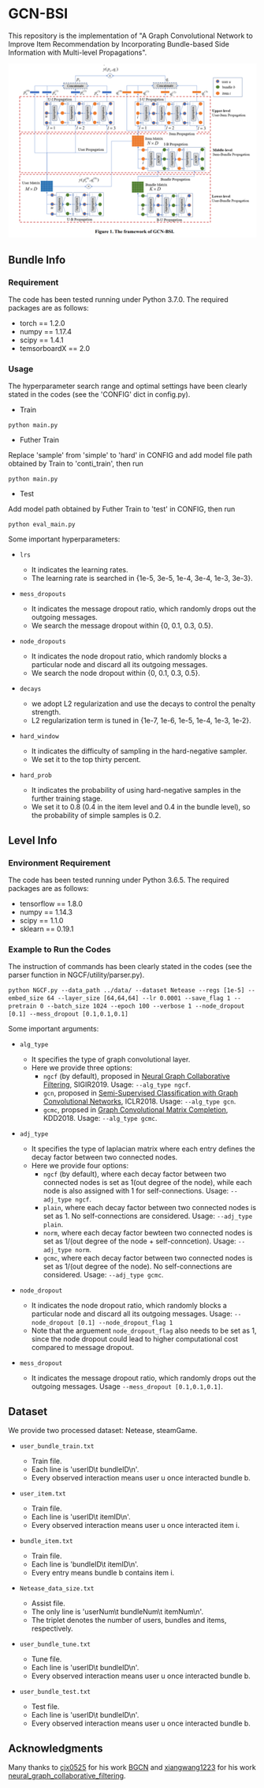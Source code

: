 # GCN-BSI

This repository is the implementation of "A Graph Convolutional Network to Improve Item Recommendation by Incorporating Bundle-based Side Information with Multi-level Propagations". 

<p align="center">
  <img src="https://github.com/zhongshsh/GCN-BSI/blob/master/image/framework.png">
</p>


## Bundle Info

### Requirement
The code has been tested running under Python 3.7.0. The required packages are as follows:
* torch == 1.2.0
* numpy == 1.17.4
* scipy == 1.4.1
* temsorboardX == 2.0

### Usage
The hyperparameter search range and optimal settings have been clearly stated in the codes (see the 'CONFIG' dict in config.py).
* Train

```
python main.py 
```

* Futher Train

Replace 'sample' from 'simple' to 'hard' in CONFIG and add model file path obtained by Train to 'conti_train', then run
```
python main.py 
```

* Test

Add model path obtained by Futher Train to 'test' in CONFIG, then run
```
python eval_main.py 
```

Some important hyperparameters:
* `lrs`
  * It indicates the learning rates. 
  * The learning rate is searched in {1e-5, 3e-5, 1e-4, 3e-4, 1e-3, 3e-3}.

* `mess_dropouts`
  * It indicates the message dropout ratio, which randomly drops out the outgoing messages. 
  * We search the message dropout within {0, 0.1, 0.3, 0.5}.

* `node_dropouts`
  * It indicates the node dropout ratio, which randomly blocks a particular node and discard all its outgoing messages. 
  * We search the node dropout within {0, 0.1, 0.3, 0.5}.

* `decays`
  * we adopt L2 regularization and use the decays to control the penalty strength.
  * L2 regularization term is tuned in {1e-7, 1e-6, 1e-5, 1e-4, 1e-3, 1e-2}.

* `hard_window`
  * It indicates the difficulty of sampling in the hard-negative sampler.
  * We set it to the top thirty percent.

* `hard_prob`
  * It indicates the probability of using hard-negative samples in the further training stage.
  * We set it to 0.8 (0.4 in the item level and 0.4 in the bundle level), so the probability of simple samples is 0.2.


## Level Info

### Environment Requirement
The code has been tested running under Python 3.6.5. The required packages are as follows:
* tensorflow == 1.8.0
* numpy == 1.14.3
* scipy == 1.1.0
* sklearn == 0.19.1

### Example to Run the Codes
The instruction of commands has been clearly stated in the codes (see the parser function in NGCF/utility/parser.py).

```
python NGCF.py --data_path ../data/ --dataset Netease --regs [1e-5] --embed_size 64 --layer_size [64,64,64] --lr 0.0001 --save_flag 1 --pretrain 0 --batch_size 1024 --epoch 100 --verbose 1 --node_dropout [0.1] --mess_dropout [0.1,0.1,0.1]
```

Some important arguments:
* `alg_type`
  * It specifies the type of graph convolutional layer.
  * Here we provide three options:
    * `ngcf` (by default), proposed in [Neural Graph Collaborative Filtering](https://www.comp.nus.edu.sg/~xiangnan/papers/sigir19-NGCF.pdf), SIGIR2019. Usage: `--alg_type ngcf`.
    * `gcn`, proposed in [Semi-Supervised Classification with Graph Convolutional Networks](https://openreview.net/pdf?id=SJU4ayYgl), ICLR2018. Usage: `--alg_type gcn`.
    * `gcmc`, propsed in [Graph Convolutional Matrix Completion](https://www.kdd.org/kdd2018/files/deep-learning-day/DLDay18_paper_32.pdf), KDD2018. Usage: `--alg_type gcmc`.

* `adj_type`
  * It specifies the type of laplacian matrix where each entry defines the decay factor between two connected nodes.
  * Here we provide four options:
    * `ngcf` (by default), where each decay factor between two connected nodes is set as 1(out degree of the node), while each node is also assigned with 1 for self-connections. Usage: `--adj_type ngcf`.
    * `plain`, where each decay factor between two connected nodes is set as 1. No self-connections are considered. Usage: `--adj_type plain`.
    * `norm`, where each decay factor bewteen two connected nodes is set as 1/(out degree of the node + self-conncetion). Usage: `--adj_type norm`.
    * `gcmc`, where each decay factor between two connected nodes is set as 1/(out degree of the node). No self-connections are considered. Usage: `--adj_type gcmc`.

* `node_dropout`
  * It indicates the node dropout ratio, which randomly blocks a particular node and discard all its outgoing messages. Usage: `--node_dropout [0.1] --node_dropout_flag 1`
  * Note that the arguement `node_dropout_flag` also needs to be set as 1, since the node dropout could lead to higher computational cost compared to message dropout.

* `mess_dropout`
  * It indicates the message dropout ratio, which randomly drops out the outgoing messages. Usage `--mess_dropout [0.1,0.1,0.1]`.

## Dataset
We provide two processed dataset: Netease, steamGame.

* `user_bundle_train.txt`
  * Train file.
  * Each line is 'userID\t bundleID\n'.
  * Every observed interaction means user u once interacted bundle b.

* `user_item.txt`
  * Train file.
  * Each line is 'userID\t itemID\n'.
  * Every observed interaction means user u once interacted item i. 

* `bundle_item.txt`
  * Train file.
  * Each line is 'bundleID\t itemID\n'.
  * Every entry means bundle b contains item i.

* `Netease_data_size.txt`
  * Assist file.
  * The only line is 'userNum\t bundleNum\t itemNum\n'.
  * The triplet denotes the number of users, bundles and items, respectively.

* `user_bundle_tune.txt`
  * Tune file.
  * Each line is 'userID\t bundleID\n'.
  * Every observed interaction means user u once interacted bundle b.

* `user_bundle_test.txt`
  * Test file.
  * Each line is 'userID\t bundleID\n'.
  * Every observed interaction means user u once interacted bundle b.
  

## Acknowledgments

Many thanks to [cjx0525](https://github.com/cjx0525) for his work [BGCN](https://github.com/cjx0525/BGCN) and [xiangwang1223](https://github.com/xiangwang1223) for his work [neural_graph_collaborative_filtering](https://github.com/xiangwang1223/neural_graph_collaborative_filtering).

